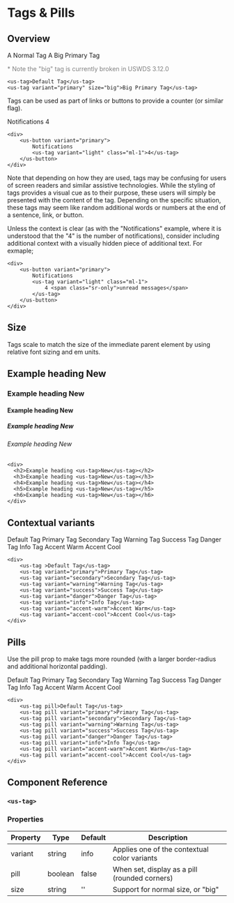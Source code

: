 # Tags & Pills

## Overview

<div class="mb-4 mt-2">
    <us-tag >A Normal Tag</us-tag>
    <us-tag variant="primary" size="big">A Big Primary Tag</us-tag>
    <p style="color:gray">* Note the "big" tag is currently broken in USWDS 3.12.0</p>
</div>

```vue
<us-tag>Default Tag</us-tag>
<us-tag variant="primary" size="big">Big Primary Tag</us-tag>
```

Tags can be used as part of links or buttons to provide a counter (or similar flag).

<div class="mb-3">
    <us-button variant="primary">
        Notifications <us-tag variant="light" class="ml-1">4</us-tag>
    </us-button>
</div>

```vue
<div>
    <us-button variant="primary">
        Notifications 
        <us-tag variant="light" class="ml-1">4</us-tag>
    </us-button>
</div>
```

Note that depending on how they are used, tags may be confusing for users of screen readers and similar assistive technologies. While the styling of tags provides a visual cue as to their purpose, these users will simply be presented with the content of the tag. Depending on the specific situation, these tags may seem like random additional words or numbers at the end of a sentence, link, or button.

Unless the context is clear (as with the "Notifications" example, where it is understood that the "4" is the number of notifications), consider including additional context with a visually hidden piece of additional text. For exmaple;

```vue
<div>
    <us-button variant="primary">
        Notifications 
        <us-tag variant="light" class="ml-1">
            4 <span class="sr-only">unread messages</span>
        </us-tag>
    </us-button>
</div>
```

## Size

Tags scale to match the size of the immediate parent element by using relative font sizing and em units.

<div>
  <h2 class="m-0 p-0" style="border:none" variant="info">
    Example heading 
    <us-tag>New</us-tag>
  </h2>
  <h3 class="m-0 p-0 pb-1">Example heading <us-tag variant="info">New</us-tag></h3>
  <h4 class="m-0 p-0 pb-1">Example heading <us-tag variant="info">New</us-tag></h4>
  <h5 class="m-0 p-0 pb-1">Example heading <us-tag variant="info">New</us-tag></h5>
  <h6 class="m-0  p-0 mb-4 pb-1">Example heading <us-tag variant="info">New</us-tag></h6>
</div>


```vue
<div>
  <h2>Example heading <us-tag>New</us-tag></h2>
  <h3>Example heading <us-tag>New</us-tag></h3>
  <h4>Example heading <us-tag>New</us-tag></h4>
  <h5>Example heading <us-tag>New</us-tag></h5>
  <h6>Example heading <us-tag>New</us-tag></h6>
</div>
```

## Contextual variants

<div class="mt-2"> 
    <us-tag class="m-1" >Default Tag</us-tag>
    <us-tag class="m-1" variant="primary">Primary Tag</us-tag>
    <us-tag class="m-1" variant="secondary">Secondary Tag</us-tag>
    <us-tag class="m-1" variant="warning">Warning Tag</us-tag>
    <us-tag class="m-1" variant="success">Success Tag</us-tag>
    <us-tag class="m-1" variant="danger">Danger Tag</us-tag>
    <us-tag class="m-1" variant="info">Info Tag</us-tag>
    <us-tag class="m-1" variant="accent-warm">Accent Warm</us-tag>
    <us-tag class="m-1" variant="accent-cool">Accent Cool</us-tag>
</div>

```vue
<div> 
    <us-tag >Default Tag</us-tag>
    <us-tag variant="primary">Primary Tag</us-tag>
    <us-tag variant="secondary">Secondary Tag</us-tag>
    <us-tag variant="warning">Warning Tag</us-tag>
    <us-tag variant="success">Success Tag</us-tag>
    <us-tag variant="danger">Danger Tag</us-tag>
    <us-tag variant="info">Info Tag</us-tag>
    <us-tag variant="accent-warm">Accent Warm</us-tag>
    <us-tag variant="accent-cool">Accent Cool</us-tag>
</div>
```

## Pills

Use the pill prop to make tags more rounded (with a larger border-radius and additional horizontal padding).

<div class="mt-2"> 
    <us-tag pill class="m-1" >Default Tag</us-tag>
    <us-tag pill class="m-1" variant="primary">Primary Tag</us-tag>
    <us-tag pill class="m-1" variant="secondary">Secondary Tag</us-tag>
    <us-tag pill class="m-1" variant="warning">Warning Tag</us-tag>
    <us-tag pill class="m-1" variant="success">Success Tag</us-tag>
    <us-tag pill class="m-1" variant="danger">Danger Tag</us-tag>
    <us-tag pill class="m-1" variant="info">Info Tag</us-tag>
    <us-tag pill class="m-1" variant="accent-warm">Accent Warm</us-tag>
    <us-tag pill class="m-1" variant="accent-cool">Accent Cool</us-tag>
</div>

```vue
<div> 
    <us-tag pill>Default Tag</us-tag>
    <us-tag pill variant="primary">Primary Tag</us-tag>
    <us-tag pill variant="secondary">Secondary Tag</us-tag>
    <us-tag pill variant="warning">Warning Tag</us-tag>
    <us-tag pill variant="success">Success Tag</us-tag>
    <us-tag pill variant="danger">Danger Tag</us-tag>
    <us-tag pill variant="info">Info Tag</us-tag>
    <us-tag pill variant="accent-warm">Accent Warm</us-tag>
    <us-tag pill variant="accent-cool">Accent Cool</us-tag>
</div>
```

## Component Reference

### `<us-tag>`

### Properties 

| Property | Type  | Default | Description |
| -------- | ----- | ------- | ----------- | 
| variant  | string | info | Applies one of the contextual color variants |
| pill | boolean | false | When set, display as a pill (rounded corners) |
| size | string | '' | Support for normal size, or "big" |


<script>
export default {
    data() {
        return {
            variants: [
                'primary',
                'secondary',
                'success',
                'warning',
                'info',
                'danger',
                'dark',
                'light',
                //'transparent',
                'white',
                'black'
            ]
        };
    }
}
</script>